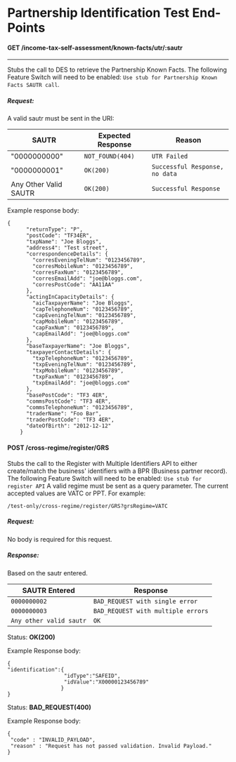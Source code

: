 # Partnership Identification Test End-Points

#### GET /income-tax-self-assessment/known-facts/utr/:sautr

---
Stubs the call to DES to retrieve the Partnership Known Facts. The following Feature Switch will need to be enabled: `Use stub for Partnership Known Facts SAUTR call`.

##### Request:
A valid sautr must be sent in the URI:

| SAUTR                 | Expected Response                       | Reason                             |
|-----------------------|-----------------------------------------|------------------------------------|
| "0000000000"          | ```NOT_FOUND(404)```                    | ```UTR Failed```                   |
| "0000000001"          | ```OK(200)```                           | ```Successful Response, no data``` |
 | Any Other Valid SAUTR | ```OK(200)```                           | ```Successful Response```          |

Example response body:

```
{
      "returnType": "P",
      "postCode": "TF34ER",
      "txpName": "Joe Bloggs",
      "address4": "Test street",
      "correspondenceDetails": {
        "corresEveningTelNum": "0123456789",
        "corresMobileNum": "0123456789",
        "corresFaxNum": "0123456789",
        "corresEmailAdd": "joe@bloggs.com",
        "corresPostCode": "AA11AA"
      },
      "actingInCapacityDetails": {
        "aicTaxpayerName": "Joe Bloggs",
        "capTelephoneNum": "0123456789",
        "capEveningTelNum": "0123456789",
        "capMobileNum": "0123456789",
        "capFaxNum": "0123456789",
        "capEmailAdd": "joe@bloggs.com"
      },
      "baseTaxpayerName": "Joe Bloggs",
      "taxpayerContactDetails": {
        "txpTelephoneNum": "0123456789",
        "txpEveningTelNum": "0123456789",
        "txpMobileNum": "0123456789",
        "txpFaxNum": "0123456789",
        "txpEmailAdd": "joe@bloggs.com"
      },
      "basePostCode": "TF3 4ER",
      "commsPostCode": "TF3 4ER",
      "commsTelephoneNum": "0123456789",
      "traderName": "Foo Bar",
      "traderPostCode": "TF3 4ER",
      "dateOfBirth": "2012-12-12"
    }
```

#### POST /cross-regime/register/GRS

Stubs the call to the Register with Multiple Identifiers API to either create/match the business' identifiers with a BPR (Business partner record). The following Feature Switch will need to be enabled: `Use stub for register API`
A valid regime must be sent as a query parameter. The current accepted values are VATC or PPT. For example:

```
/test-only/cross-regime/register/GRS?grsRegime=VATC
```

##### Request:

No body is required for this request.

##### Response:

Based on the sautr entered.

| SAUTR Entered               | Response                                |
|-----------------------------|-----------------------------------------|
| ```0000000002```            | ```BAD_REQUEST with single error```     |
| ```0000000003```            | ```BAD_REQUEST with multiple errors```  |
| ```Any other valid sautr``` | ```OK```                                |


Status: **OK(200)**

Example Response body: 

```
{
"identification":{
                  "idType":"SAFEID",
                  "idValue":"X00000123456789"
                 }
}
```

Status: **BAD_REQUEST(400)**

Example Response body:

```
{
 "code" : "INVALID_PAYLOAD",
 "reason" : "Request has not passed validation. Invalid Payload."
}
```